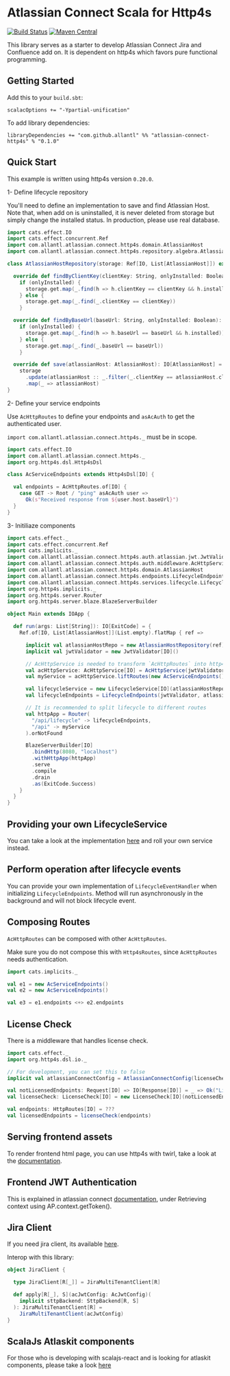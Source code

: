 Atlassian Connect Scala for Http4s
==================================

[![Build Status](https://travis-ci.org/allantl/atlassian-connect-http4s.svg?branch=master)](https://travis-ci.org/allantl/atlassian-connect-http4s)
[![Maven Central](https://img.shields.io/maven-central/v/com.github.allantl/atlassian-connect-http4s_2.12.svg)](https://maven-badges.herokuapp.com/maven-central/com.github.allantl/atlassian-connect-http4s_2.12)

This library serves as a starter to develop Atlassian Connect Jira and Confluence add on.
It is dependent on http4s which favors pure functional programming.

## Getting Started

Add this to your `build.sbt`:
```
scalacOptions += "-Ypartial-unification"
```

To add library dependencies:

```
libraryDependencies += "com.github.allantl" %% "atlassian-connect-http4s" % "0.1.0"
```

## Quick Start

This example is written using http4s version `0.20.0`.

1- Define lifecycle repository

You'll need to define an implementation to save and find Atlassian Host.
Note that, when add on is uninstalled, it is never deleted from storage but simply change the installed status.
In production, please use real database.

~~~ scala
import cats.effect.IO
import cats.effect.concurrent.Ref
import com.allantl.atlassian.connect.http4s.domain.AtlassianHost
import com.allantl.atlassian.connect.http4s.repository.algebra.AtlassianHostRepositoryAlgebra

class AtlassianHostRepository(storage: Ref[IO, List[AtlassianHost]]) extends AtlassianHostRepositoryAlgebra[IO] {

  override def findByClientKey(clientKey: String, onlyInstalled: Boolean): IO[Option[AtlassianHost]] =
    if (onlyInstalled) {
      storage.get.map(_.find(h => h.clientKey == clientKey && h.installed))
    } else {
      storage.get.map(_.find(_.clientKey == clientKey))
    }

  override def findByBaseUrl(baseUrl: String, onlyInstalled: Boolean): IO[Option[AtlassianHost]] =
    if (onlyInstalled) {
      storage.get.map(_.find(h => h.baseUrl == baseUrl && h.installed))
    } else {
      storage.get.map(_.find(_.baseUrl == baseUrl))
    }

  override def save(atlassianHost: AtlassianHost): IO[AtlassianHost] =
    storage
      .update(atlassianHost :: _.filter(_.clientKey == atlassianHost.clientKey))
      .map(_ => atlassianHost)
}
~~~

2- Define your service endpoints

Use `AcHttpRoutes` to define your endpoints and `asAcAuth` to get the authenticated user.

`import com.allantl.atlassian.connect.http4s._` must be in scope.

~~~ scala
import cats.effect.IO
import com.allantl.atlassian.connect.http4s._
import org.http4s.dsl.Http4sDsl

class AcServiceEndpoints extends Http4sDsl[IO] {

  val endpoints = AcHttpRoutes.of[IO] {
    case GET -> Root / "ping" asAcAuth user =>
      Ok(s"Received response from ${user.host.baseUrl}")
  }
}
~~~

3- Initiliaze components

~~~ scala
import cats.effect._
import cats.effect.concurrent.Ref
import cats.implicits._
import com.allantl.atlassian.connect.http4s.auth.atlassian.jwt.JwtValidator
import com.allantl.atlassian.connect.http4s.auth.middleware.AcHttpService
import com.allantl.atlassian.connect.http4s.domain.AtlassianHost
import com.allantl.atlassian.connect.http4s.endpoints.LifecycleEndpoints
import com.allantl.atlassian.connect.http4s.services.lifecycle.LifecycleService
import org.http4s.implicits._
import org.http4s.server.Router
import org.http4s.server.blaze.BlazeServerBuilder

object Main extends IOApp {

  def run(args: List[String]): IO[ExitCode] = {
    Ref.of[IO, List[AtlassianHost]](List.empty).flatMap { ref =>

      implicit val atlassianHostRepo = new AtlassianHostRepository(ref)
      implicit val jwtValidator = new JwtValidator[IO]()

      // AcHttpService is needed to transform `AcHttpRoutes` into http4s `HttpRoutes`
      val acHttpService: AcHttpService[IO] = AcHttpService(jwtValidator)
      val myService = acHttpService.liftRoutes(new AcServiceEndpoints().endpoints)

      val lifecycleService = new LifecycleService[IO](atlassianHostRepo, infoLogger = log => IO.delay(println(log)))
      val lifecycleEndpoints = LifecycleEndpoints(jwtValidator, atlassianHostRepo, lifecycleService).endpoints

      // It is recommended to split lifecycle to different routes
      val httpApp = Router(
        "/api/lifecycle" -> lifecycleEndpoints,
        "/api" -> myService
      ).orNotFound

      BlazeServerBuilder[IO]
        .bindHttp(8080, "localhost")
        .withHttpApp(httpApp)
        .serve
        .compile
        .drain
        .as(ExitCode.Success)
    }
  }
}
~~~

## Providing your own LifecycleService

You can take a look at the implementation [here](src/main/scala/com/allantl/atlassian/connect/http4s/services/lifecycle/LifecycleService.scala) and roll your own service instead.

## Perform operation after lifecycle events

You can provide your own implementation of `LifecycleEventHandler` when initializing `LifecycleEndpoints`.
Method will run asynchronously in the background and will not block lifecycle event. 

## Composing Routes

`AcHttpRoutes` can be composed with other `AcHttpRoutes`.

Make sure you do not compose this with `Http4sRoutes`, since `AcHttpRoutes` needs authentication.

~~~ scala
import cats.implicits._

val e1 = new AcServiceEndpoints()
val e2 = new AcServiceEndpoints()

val e3 = e1.endpoints <+> e2.endpoints
~~~

## License Check

There is a middleware that handles license check.

~~~ scala
import cats.effect._
import org.http4s.dsl.io._

// For development, you can set this to false
implicit val atlassianConnectConfig = AtlassianConnectConfig(licenseCheckEnabled = true)

val notLicensedEndpoints: Request[IO] => IO[Response[IO]] = _ => Ok("License not active")
val licenseCheck: LicenseCheck[IO] = new LicenseCheck[IO](notLicensedEndpoints)

val endpoints: HttpRoutes[IO] = ???
val licensedEndpoints = licenseCheck(endpoints)
~~~

## Serving frontend assets

To render frontend html page, you can use http4s with twirl, take a look at the [documentation](https://http4s.org/v0.20/entity/).

## Frontend JWT Authentication

This is explained in atlassian connect [documentation](https://developer.atlassian.com/cloud/jira/platform/cacheable-app-iframes/),
under Retrieving context using AP.context.getToken().

## Jira Client

If you need jira client, its available [here](https://github.com/allantl/jira4s).

Interop with this library:

~~~ scala
object JiraClient {

  type JiraClient[R[_]] = JiraMultiTenantClient[R]

  def apply[R[_], S](acJwtConfig: AcJwtConfig)(
    implicit sttpBackend: SttpBackend[R, S]
  ): JiraMultiTenantClient[R] =
    JiraMultiTenantClient(acJwtConfig)
}
~~~

## ScalaJs Atlaskit components

For those who is developing with scalajs-react and is looking for atlaskit components, please take a look [here](https://github.com/allantl/scalajs-atlaskit)
